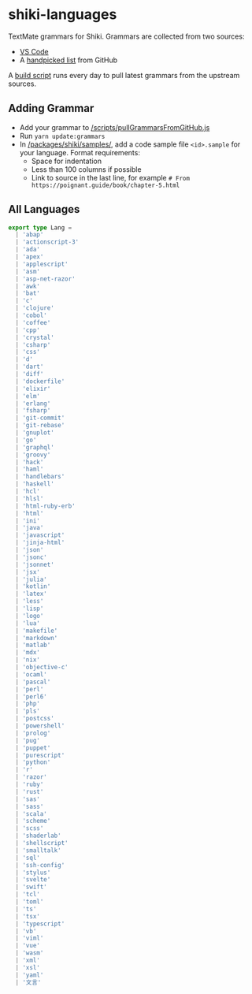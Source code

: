 # shiki-languages

TextMate grammars for Shiki. Grammars are collected from two sources:

- [VS Code](https://github.com/microsoft/vscode)
- A [handpicked list](/scripts/pullGrammarsFromGitHub.js) from GitHub

A [build script](/scripts/pullGrammars.sh) runs every day to pull latest grammars from the upstream sources.

## Adding Grammar

- Add your grammar to [/scripts/pullGrammarsFromGitHub.js](/scripts/pullGrammarsFromGitHub.js)
- Run `yarn update:grammars`
- In [/packages/shiki/samples/](/packages/shiki/samples/), add a code sample file `<id>.sample` for your language. Format requirements:
  - Space for indentation
  - Less than 100 columns if possible
  - Link to source in the last line, for example `# From https://poignant.guide/book/chapter-5.html`

## All Languages

```ts
export type Lang =
  | 'abap'
  | 'actionscript-3'
  | 'ada'
  | 'apex'
  | 'applescript'
  | 'asm'
  | 'asp-net-razor'
  | 'awk'
  | 'bat'
  | 'c'
  | 'clojure'
  | 'cobol'
  | 'coffee'
  | 'cpp'
  | 'crystal'
  | 'csharp'
  | 'css'
  | 'd'
  | 'dart'
  | 'diff'
  | 'dockerfile'
  | 'elixir'
  | 'elm'
  | 'erlang'
  | 'fsharp'
  | 'git-commit'
  | 'git-rebase'
  | 'gnuplot'
  | 'go'
  | 'graphql'
  | 'groovy'
  | 'hack'
  | 'haml'
  | 'handlebars'
  | 'haskell'
  | 'hcl'
  | 'hlsl'
  | 'html-ruby-erb'
  | 'html'
  | 'ini'
  | 'java'
  | 'javascript'
  | 'jinja-html'
  | 'json'
  | 'jsonc'
  | 'jsonnet'
  | 'jsx'
  | 'julia'
  | 'kotlin'
  | 'latex'
  | 'less'
  | 'lisp'
  | 'logo'
  | 'lua'
  | 'makefile'
  | 'markdown'
  | 'matlab'
  | 'mdx'
  | 'nix'
  | 'objective-c'
  | 'ocaml'
  | 'pascal'
  | 'perl'
  | 'perl6'
  | 'php'
  | 'pls'
  | 'postcss'
  | 'powershell'
  | 'prolog'
  | 'pug'
  | 'puppet'
  | 'purescript'
  | 'python'
  | 'r'
  | 'razor'
  | 'ruby'
  | 'rust'
  | 'sas'
  | 'sass'
  | 'scala'
  | 'scheme'
  | 'scss'
  | 'shaderlab'
  | 'shellscript'
  | 'smalltalk'
  | 'sql'
  | 'ssh-config'
  | 'stylus'
  | 'svelte'
  | 'swift'
  | 'tcl'
  | 'toml'
  | 'ts'
  | 'tsx'
  | 'typescript'
  | 'vb'
  | 'viml'
  | 'vue'
  | 'wasm'
  | 'xml'
  | 'xsl'
  | 'yaml'
  | '文言'
```